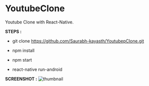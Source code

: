 # YoutubeClone

Youtube Clone with React-Native.

**STEPS :**
  - git clone https://github.com/Saurabh-kayasth/YoutubepClone.git

  - npm install

  - npm start

  - react-native run-android

**SCREENSHOT :**
![thumbnail](https://user-images.githubusercontent.com/30195666/84308608-6e1e5f00-ab7c-11ea-816d-54b479a5ed49.png)

